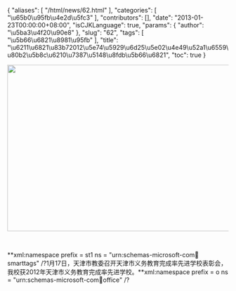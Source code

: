 {
    "aliases": [
        "/html/news/62.html"
    ],
    "categories": [
        "\u65b0\u95fb\u4e2d\u5fc3"
    ],
    "contributors": [],
    "date": "2013-01-23T00:00:00+08:00",
    "isCJKLanguage": true,
    "params": {
        "author": "\u5ba3\u4f20\u90e8"
    },
    "slug": "62",
    "tags": [
        "\u5b66\u6821\u8981\u95fb"
    ],
    "title": "\u6211\u6821\u83b72012\u5e74\u5929\u6d25\u5e02\u4e49\u52a1\u6559\u80b2\u5b8c\u6210\u7387\u5148\u8fdb\u5b66\u6821",
    "toc": true
}

<img
    src="https://cdn.tfls.online/mirror/full/9e364b945a9cbddb499c6a43d23a5b665ab259af.jpg"
    style="display:block;margin-left:auto;margin-right:auto;"
    decoding="async"
    fetchpriority="auto"
    loading="lazy"
    height="379"
    width="600"
/>

 

 **xml:namespace prefix = st1 ns = "urn:schemas-microsoft-com:office:smarttags" /?1月17日，天津市教委召开天津市义务教育完成率先进学校表彰会，我校获2012年天津市义务教育完成率先进学校。**xml:namespace prefix = o ns = "urn:schemas-microsoft-com:office:office" /?

